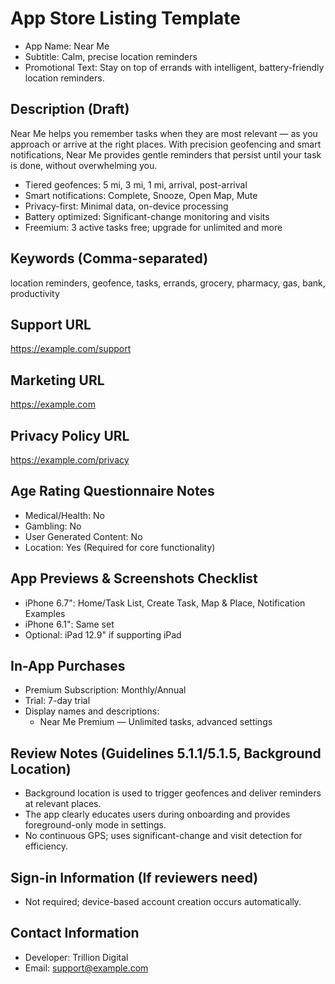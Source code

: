 # App Store Listing Template

- App Name: Near Me
- Subtitle: Calm, precise location reminders
- Promotional Text: Stay on top of errands with intelligent, battery-friendly location reminders.

## Description (Draft)
Near Me helps you remember tasks when they are most relevant — as you approach or arrive at the right places. With precision geofencing and smart notifications, Near Me provides gentle reminders that persist until your task is done, without overwhelming you.

- Tiered geofences: 5 mi, 3 mi, 1 mi, arrival, post-arrival
- Smart notifications: Complete, Snooze, Open Map, Mute
- Privacy-first: Minimal data, on-device processing
- Battery optimized: Significant-change monitoring and visits
- Freemium: 3 active tasks free; upgrade for unlimited and more

## Keywords (Comma-separated)
location reminders, geofence, tasks, errands, grocery, pharmacy, gas, bank, productivity

## Support URL
https://example.com/support

## Marketing URL
https://example.com

## Privacy Policy URL
https://example.com/privacy

## Age Rating Questionnaire Notes
- Medical/Health: No
- Gambling: No
- User Generated Content: No
- Location: Yes (Required for core functionality)

## App Previews & Screenshots Checklist
- iPhone 6.7": Home/Task List, Create Task, Map & Place, Notification Examples
- iPhone 6.1": Same set
- Optional: iPad 12.9" if supporting iPad

## In-App Purchases
- Premium Subscription: Monthly/Annual
- Trial: 7-day trial
- Display names and descriptions:
  - Near Me Premium — Unlimited tasks, advanced settings

## Review Notes (Guidelines 5.1.1/5.1.5, Background Location)
- Background location is used to trigger geofences and deliver reminders at relevant places.
- The app clearly educates users during onboarding and provides foreground-only mode in settings.
- No continuous GPS; uses significant-change and visit detection for efficiency.

## Sign-in Information (If reviewers need)
- Not required; device-based account creation occurs automatically.

## Contact Information
- Developer: Trillion Digital
- Email: support@example.com
